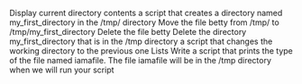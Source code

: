 Display current directory contents
a script that creates a directory named my_first_directory in the /tmp/ directory
Move the file betty from /tmp/ to /tmp/my_first_directory
Delete the file betty
Delete the directory my_first_directory that is in the /tmp directory
a script that changes the working directory to the previous one
Lists
Write a script that prints the type of the file named iamafile. The file iamafile will be in the /tmp directory when we will run your script
